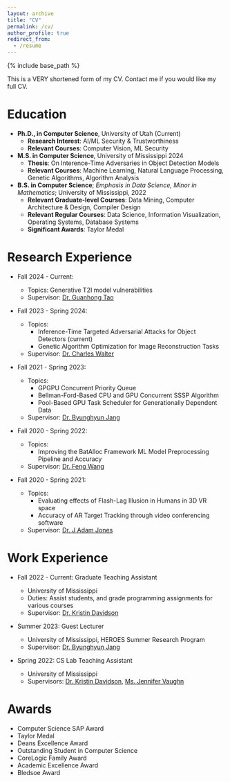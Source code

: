 ```yaml
---
layout: archive
title: "CV"
permalink: /cv/
author_profile: true
redirect_from:
  - /resume
---
```


{% include base_path %}

This is a VERY shortened form of my CV. Contact me if you would like my full CV.

Education
======
* **Ph.D., in Computer Science**, University of Utah (Current)
    * **Research Interest**: AI/ML Security & Trustworthiness
    * **Relevant Courses**: Computer Vision, ML Security
* **M.S. in Computer Science**, University of Mississippi 2024
    * **Thesis**: On Interence-Time Adversaries in Object Detection Models
    * **Relevant Courses**: Machine Learning, Natural Language Processing, Genetic Algorithms, Algorithm Analysis
* **B.S. in Computer Science**; _Emphasis in Data Science, Minor in Mathematics_; University of Mississippi, 2022
    * **Relevant Graduate-level Courses**: Data Mining, Computer Architecture & Design, Compiler Design
    * **Relevant Regular Courses**: Data Science, Information Visualization, Operating Systems, Database Systems
    * **Significant Awards**: Taylor Medal

Research Experience
======
* Fall 2024 - Current:
  * Topics: Generative T2I model vulnerabilities
  * Supervisor: [Dr. Guanhong Tao](https://tao.aisec.world)

* Fall 2023 - Spring 2024: 
  * Topics:
    * Inference-Time Targeted Adversarial Attacks for Object Detectors (current)
    * Genetic Algorithm Optimization for Image Reconstruction Tasks
  * Supervisor: [Dr. Charles Walter](https://engineering.olemiss.edu/people-charles-walter/)

* Fall 2021 - Spring 2023: 
  * Topics:
    * GPGPU Concurrent Priority Queue
    * Bellman-Ford-Based CPU and GPU Concurrent SSSP Algorithm
    * Pool-Based GPU Task Scheduler for Generationally Dependent Data
  * Supervisor: [Dr. Byunghyun Jang](https://engineering.olemiss.edu/people-byunghyun-jang/)

* Fall 2020 - Spring 2022:
  * Topics:
    * Improving the BatAlloc Framework ML Model Preprocessing Pipeline and Accuracy
  * Supervisor: [Dr. Feng Wang](https://engineering.olemiss.edu/people-feng-wang/)

* Fall 2020 - Spring 2021:
  * Topics:
    * Evaluating effects of Flash-Lag Illusion in Humans in 3D VR space
    * Accuracy of AR Target Tracking through video conferencing software
  * Supervisor: [Dr. J Adam Jones](http://hi5lab.org/doku.php?id=adam_jones:home)


Work Experience
======
* Fall 2022 - Current: Graduate Teaching Assistant
  * University of Mississippi
  * Duties: Assist students, and grade programming assignments for various courses
  * Supervisor: [Dr. Kristin Davidson](https://cs.olemiss.edu/faculty/davidson/)

* Summer 2023: Guest Lecturer
  * University of Mississippi, HEROES Summer Research Program
  * Supervisor: [Dr. Byunghyun Jang](https://engineering.olemiss.edu/people-byunghyun-jang/)

* Spring 2022: CS Lab Teaching Assistant
  * University of Mississippi
  * Supervisors: [Dr. Kristin Davidson](https://cs.olemiss.edu/faculty/davidson/), [Ms. Jennifer Vaughn](https://olemiss.edu/people/jlvaughn)

Awards
=====
* Computer Science SAP Award
* Taylor Medal
* Deans Excellence Award
* Outstanding Student in Computer Science
* CoreLogic Family Award
* Academic Excellence Award
* Bledsoe Award